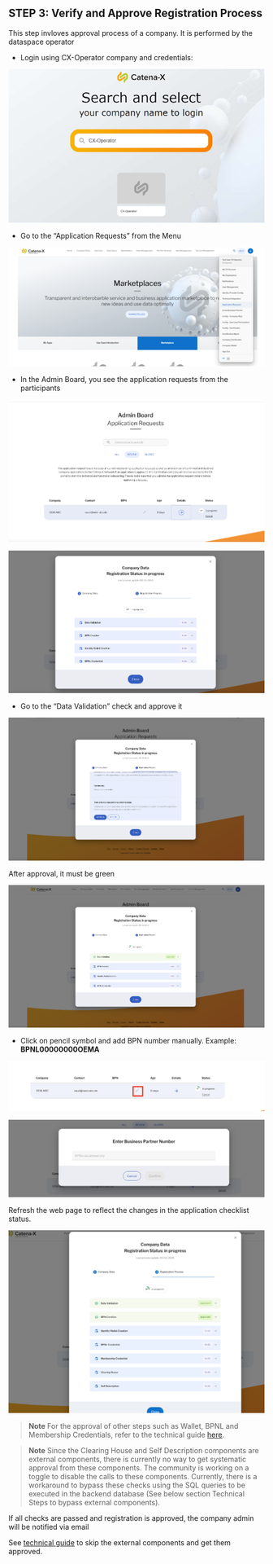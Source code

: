 ## STEP 3: Verify and Approve Registration Process

This step invloves approval process of a company. It is performed by the dataspace operator

- Login using CX-Operator company and credentials:

![Company Selection Page](./media/invitation/company-page.png)
    
- Go to the “Application Requests” from the Menu

![Portal Dashboard](./media/approval/portal-dashboard.png)

- In the Admin Board, you see the application requests from the participants

![Application Requests Page](./media/approval/application-requests-page.png)

![Application Checklist](./media/approval/application-checklist.png)

- Go to the “Data Validation” check and approve it

![Data Validation Check](./media/approval/data-validation.png)

After approval, it must be green

![Data Validation Check Green](./media/approval/data-validation-approved.png)

- Click on pencil symbol and add BPN number manually.
Example: **BPNL00000000OEMA**

![Add BPN manually](./media/approval/add-bpn.png)

![Add BPN ](./media/approval/insert-bpnl.png)

Refresh the web page to reflect the changes in the application checklist status.

![BPN Creation Check ](./media/approval/checklist-status-2.png)

> **Note**
> For the approval of other steps such as Wallet, BPNL and Membership Credentials, refer to the technical guide [here](./04_Technical_Steps.md).

> **Note**
Since the Clearing House and Self Description components are external components, there is currently no way to get systematic approval from these components. The community is working on a toggle to disable the calls to these components. Currently, there is a workaround to bypass these checks using the SQL queries to be executed in the backend database (See below section Technical Steps to bypass external components).

If all checks are passed and registration is approved, the company admin will be notified via email


See [technical guide](./04_Technical_Steps.md) to skip the external components and get them approved.

